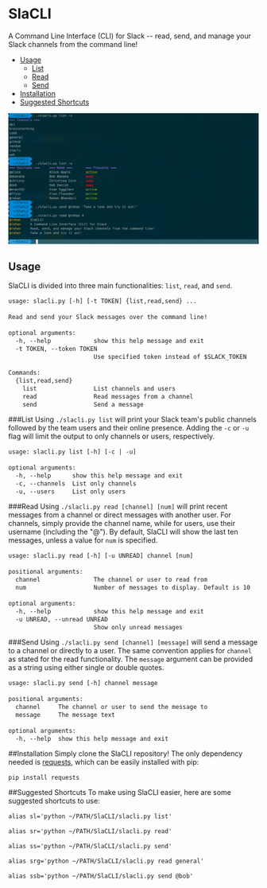 # SlaCLI

A Command Line Interface (CLI) for Slack -- read, send, and manage your Slack channels from the command line!

* [Usage](#usage)
  * [List](#list)
  * [Read](#read)
  * [Send](#send)
* [Installation](#installation)
* [Suggested Shortcuts](#suggested-shortcuts)

![Alt text](/../example/example.jpg?raw=true "SlaCLI in motion!")

## Usage
SlaCLI is divided into three main functionalities: `list`, `read`, and `send`. 

```
usage: slacli.py [-h] [-t TOKEN] {list,read,send} ...

Read and send your Slack messages over the command line!

optional arguments:
  -h, --help            show this help message and exit
  -t TOKEN, --token TOKEN
                        Use specified token instead of $SLACK_TOKEN

Commands:
  {list,read,send}
    list                List channels and users
    read                Read messages from a channel
    send                Send a message
```

###List
Using `./slacli.py list` will print your Slack team's public channels followed by the team users and their online presence. 
Adding the `-c` or `-u` flag will limit the output to only channels or users, respectively.

```
usage: slacli.py list [-h] [-c | -u]

optional arguments:
  -h, --help      show this help message and exit
  -c, --channels  List only channels
  -u, --users     List only users
```
  
###Read
Using `./slacli.py read [channel] [num]` will print recent messages from a channel or direct messages with another user. 
For channels, simply provide the channel name, while for users, use their username (including the "@"). 
By default, SlaCLI will show the last ten messages, unless a value for `num` is specified.

```
usage: slacli.py read [-h] [-u UNREAD] channel [num]

positional arguments:
  channel               The channel or user to read from
  num                   Number of messages to display. Default is 10

optional arguments:
  -h, --help            show this help message and exit
  -u UNREAD, --unread UNREAD
                        Show only unread messages
```

###Send
Using `./slacli.py send [channel] [message]` will send a message to a channel or directly to a user. 
The same convention applies for `channel` as stated for the read functionality. 
The `message` argument can be provided as a string using either single or double quotes.

```
usage: slacli.py send [-h] channel message

positional arguments:
  channel     The channel or user to send the message to
  message     The message text

optional arguments:
  -h, --help  show this help message and exit
```

##Installation 
Simply clone the SlaCLI repository!
The only dependency needed is [requests](http://docs.python-requests.org/en/master/), which can be easily installed with pip:
```
pip install requests
```

##Suggested Shortcuts
To make using SlaCLI easier, here are some suggested shortcuts to use:
```
alias sl='python ~/PATH/SlaCLI/slacli.py list'
```
```
alias sr='python ~/PATH/SlaCLI/slacli.py read'
```
```
alias ss='python ~/PATH/SlaCLI/slacli.py send'
```
```
alias srg='python ~/PATH/SlaCLI/slacli.py read general'
```
```
alias ssb='python ~/PATH/SlaCLI/slacli.py send @bob'
```
